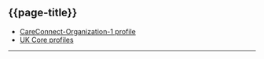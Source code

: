 ## {{page-title}}

- [CareConnect-Organization-1 profile](https://fhir.hl7.org.uk/STU3/StructureDefinition/CareConnect-Organization-1)
- [UK Core profiles](https://simplifier.net/guide/ukcoreversionhistory/home?version=current)

---